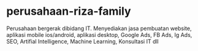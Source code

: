 # perusahaan-riza-family
Perusahaan bergerak dibidang IT. Menyediakan jasa pembuatan website, aplikasi mobile ios/android, aplikasi desktop, Google Ads, FB Ads, Ig Ads, SEO, Artifial Intelligence, Machine Learning, Konsultasi IT dll
